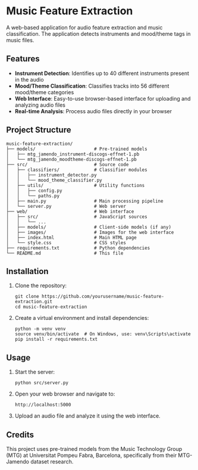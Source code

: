 # Music Feature Extraction

A web-based application for audio feature extraction and music classification. The application detects instruments and mood/theme tags in music files.

## Features

- **Instrument Detection**: Identifies up to 40 different instruments present in the audio
- **Mood/Theme Classification**: Classifies tracks into 56 different mood/theme categories
- **Web Interface**: Easy-to-use browser-based interface for uploading and analyzing audio files
- **Real-time Analysis**: Process audio files directly in your browser

## Project Structure

```
music-feature-extraction/
├── models/                      # Pre-trained models
│   ├── mtg_jamendo_instrument-discogs-effnet-1.pb
│   └── mtg_jamendo_moodtheme-discogs-effnet-1.pb
├── src/                         # Source code
│   ├── classifiers/             # Classifier modules
│   │   ├── instrument_detector.py
│   │   └── mood_theme_classifier.py
│   ├── utils/                   # Utility functions
│   │   ├── config.py
│   │   └── paths.py
│   ├── main.py                  # Main processing pipeline
│   └── server.py                # Web server
├── web/                         # Web interface
│   ├── src/                     # JavaScript sources
│   │   └── ...
│   ├── models/                  # Client-side models (if any)
│   ├── images/                  # Images for the web interface
│   ├── index.html               # Main HTML page
│   └── style.css                # CSS styles
├── requirements.txt             # Python dependencies
└── README.md                    # This file
```

## Installation

1. Clone the repository:
   ```
   git clone https://github.com/yourusername/music-feature-extraction.git
   cd music-feature-extraction
   ```

2. Create a virtual environment and install dependencies:
   ```
   python -m venv venv
   source venv/bin/activate  # On Windows, use: venv\Scripts\activate
   pip install -r requirements.txt
   ```

## Usage

1. Start the server:
   ```
   python src/server.py
   ```

2. Open your web browser and navigate to:
   ```
   http://localhost:5000
   ```

3. Upload an audio file and analyze it using the web interface.

## Credits

This project uses pre-trained models from the Music Technology Group (MTG) at Universitat Pompeu Fabra, Barcelona, specifically from their MTG-Jamendo dataset research. 